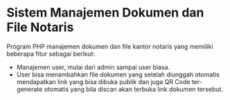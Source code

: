 # Sistem Manajemen Dokumen dan File Notaris

Program PHP manajemen dokumen dan file kantor notaris yang memiliki beberapa fitur sebagai berikut:
- Manajemen user, mulai dari admin sampai user biasa.
- User bisa menambahkan file dokumen yang setelah diunggah otomatis mendapatkan link yang bisa dibuka publik dan juga QR Code ter-generate otomatis yang bila discan akan terbuka link dokumen tersebut.
